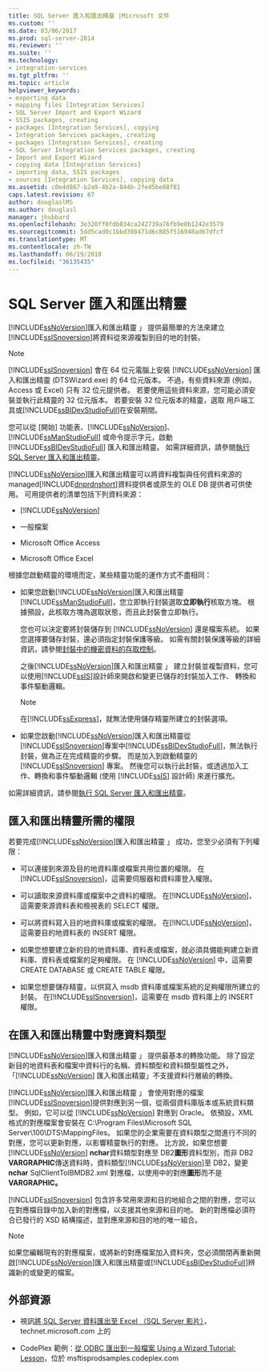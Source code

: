 ```yaml
---
title: SQL Server 匯入和匯出精靈 |Microsoft 文件
ms.custom: ''
ms.date: 03/06/2017
ms.prod: sql-server-2014
ms.reviewer: ''
ms.suite: ''
ms.technology:
- integration-services
ms.tgt_pltfrm: ''
ms.topic: article
helpviewer_keywords:
- exporting data
- mapping files [Integration Services]
- SQL Server Import and Export Wizard
- SSIS packages, creating
- packages [Integration Services], copying
- Integration Services packages, creating
- packages [Integration Services], creating
- SQL Server Integration Services packages, creating
- Import and Export Wizard
- copying data [Integration Services]
- importing data, SSIS packages
- sources [Integration Services], copying data
ms.assetid: c0e4d867-b2a9-4b2a-844b-2fe45be88f81
caps.latest.revision: 87
author: douglaslMS
ms.author: douglasl
manager: jhubbard
ms.openlocfilehash: 3e320ff0fdb834ca242739a76fb9e0b1242e3579
ms.sourcegitcommit: 5dd5cad0c1bbd308471d6c885f516948ad67dfcf
ms.translationtype: MT
ms.contentlocale: zh-TW
ms.lasthandoff: 06/19/2018
ms.locfileid: "36135435"
---
```

# <a name="sql-server-import-and-export-wizard"></a>SQL Server 匯入和匯出精靈
  [!INCLUDE[ssNoVersion](../../includes/ssnoversion-md.md)]匯入和匯出精靈 」 提供最簡單的方法來建立[!INCLUDE[ssISnoversion](../../includes/ssisnoversion-md.md)]將資料從來源複製到目的地的封裝。  
  
> [!NOTE]  
>  [!INCLUDE[ssISnoversion](../../includes/ssisnoversion-md.md)] 會在 64 位元電腦上安裝 [!INCLUDE[ssNoVersion](../../includes/ssnoversion-md.md)] 匯入和匯出精靈 (DTSWizard.exe) 的 64 位元版本。 不過，有些資料來源 (例如，Access 或 Excel) 只有 32 位元提供者。 若要使用這些資料來源，您可能必須安裝並執行此精靈的 32 位元版本。 若要安裝 32 位元版本的精靈，選取 用戶端工具或[!INCLUDE[ssBIDevStudioFull](../../includes/ssbidevstudiofull-md.md)]在安裝期間。  
  
 您可以從 [開始] 功能表、[!INCLUDE[ssNoVersion](../../includes/ssnoversion-md.md)]、[!INCLUDE[ssManStudioFull](../../includes/ssmanstudiofull-md.md)] 或命令提示字元，啟動 [!INCLUDE[ssBIDevStudioFull](../../includes/ssbidevstudiofull-md.md)] 匯入和匯出精靈。 如需詳細資訊，請參閱[執行 SQL Server 匯入和匯出精靈](start-the-sql-server-import-and-export-wizard.md)。  
  
 [!INCLUDE[ssNoVersion](../../includes/ssnoversion-md.md)]匯入和匯出精靈可以將資料複製與任何資料來源的 managed[!INCLUDE[dnprdnshort](../../includes/dnprdnshort-md.md)]資料提供者或原生的 OLE DB 提供者可供使用。 可用提供者的清單包括下列資料來源：  
  
-   [!INCLUDE[ssNoVersion](../../includes/ssnoversion-md.md)]  
  
-   一般檔案  
  
-   Microsoft Office Access  
  
-   Microsoft Office Excel  
  
 根據您啟動精靈的環境而定，某些精靈功能的運作方式不盡相同：  
  
-   如果您啟動[!INCLUDE[ssNoVersion](../../includes/ssnoversion-md.md)]匯入和匯出精靈[!INCLUDE[ssManStudioFull](../../includes/ssmanstudiofull-md.md)]，您立即執行封裝選取**立即執行**核取方塊。 根據預設，此核取方塊為選取狀態，而且此封裝會立即執行。  
  
     您也可以決定要將封裝儲存到 [!INCLUDE[ssNoVersion](../../includes/ssnoversion-md.md)] 還是檔案系統。 如果您選擇要儲存封裝，還必須指定封裝保護等級。 如需有關封裝保護等級的詳細資訊，請參閱[封裝中的機密資料的存取控制](../security/access-control-for-sensitive-data-in-packages.md)。  
  
     之後[!INCLUDE[ssNoVersion](../../includes/ssnoversion-md.md)]匯入和匯出精靈 」 建立封裝並複製資料，您可以使用[!INCLUDE[ssIS](../../includes/ssis-md.md)]設計師來開啟和變更已儲存的封裝加入工作、 轉換和事件驅動邏輯。  
  
    > [!NOTE]  
    >  在[!INCLUDE[ssExpress](../../includes/ssexpress-md.md)]，就無法使用儲存精靈所建立的封裝選項。  
  
-   如果您啟動[!INCLUDE[ssNoVersion](../../includes/ssnoversion-md.md)]匯入和匯出精靈從[!INCLUDE[ssISnoversion](../../includes/ssisnoversion-md.md)]專案中[!INCLUDE[ssBIDevStudioFull](../../includes/ssbidevstudiofull-md.md)]，無法執行封裝，做為正在完成精靈的步驟。 而是加入到啟動精靈的 [!INCLUDE[ssISnoversion](../../includes/ssisnoversion-md.md)] 專案。 然後您可以執行此封裝，或透過加入工作、轉換和事件驅動邏輯 (使用 [!INCLUDE[ssIS](../../includes/ssis-md.md)] 設計師) 來進行擴充。  
  
 如需詳細資訊，請參閱[執行 SQL Server 匯入和匯出精靈](start-the-sql-server-import-and-export-wizard.md)。  
  
## <a name="permissions-required-by-the-import-and-export-wizard"></a>匯入和匯出精靈所需的權限  
 若要完成[!INCLUDE[ssNoVersion](../../includes/ssnoversion-md.md)]匯入和匯出精靈 」 成功，您至少必須有下列權限：  
  
-   可以連接到來源及目的地資料庫或檔案共用位置的權限。 在[!INCLUDE[ssISnoversion](../../includes/ssisnoversion-md.md)]，這需要伺服器和資料庫登入權限。  
  
-   可以讀取來源資料庫或檔案中之資料的權限。 在[!INCLUDE[ssNoVersion](../../includes/ssnoversion-md.md)]，這需要來源資料表和檢視表的 SELECT 權限。  
  
-   可以將資料寫入目的地資料庫或檔案的權限。 在[!INCLUDE[ssNoVersion](../../includes/ssnoversion-md.md)]，這需要目的地資料表的 INSERT 權限。  
  
-   如果您想要建立新的目的地資料庫、資料表或檔案，就必須具備能夠建立新資料庫、資料表或檔案的足夠權限。 在 [!INCLUDE[ssNoVersion](../../includes/ssnoversion-md.md)] 中，這需要 CREATE DATABASE 或 CREATE TABLE 權限。  
  
-   如果您想要儲存精靈，以供寫入 msdb 資料庫或檔案系統的足夠權限所建立的封裝。 在[!INCLUDE[ssISnoversion](../../includes/ssisnoversion-md.md)]，這需要在 msdb 資料庫上的 INSERT 權限。  
  
## <a name="mapping-data-types-in-the-import-and-export-wizard"></a>在匯入和匯出精靈中對應資料類型  
 [!INCLUDE[ssNoVersion](../../includes/ssnoversion-md.md)]匯入和匯出精靈 」 提供最基本的轉換功能。 除了設定新目的地資料表和檔案中資料行的名稱、資料類型和資料類型屬性之外，「[!INCLUDE[ssNoVersion](../../includes/ssnoversion-md.md)] 匯入和匯出精靈」不支援資料行層級的轉換。  
  
 [!INCLUDE[ssNoVersion](../../includes/ssnoversion-md.md)]匯入和匯出精靈 」 會使用對應的檔案[!INCLUDE[ssISnoversion](../../includes/ssisnoversion-md.md)]提供對應到另一個，從兩個資料庫版本或系統資料類型。 例如，它可以從 [!INCLUDE[ssNoVersion](../../includes/ssnoversion-md.md)] 對應到 Oracle。 依預設，XML 格式的對應檔案會安裝在 C:\Program Files\Microsoft SQL Server\100\DTS\MappingFiles。 如果您的企業需要在資料類型之間進行不同的對應，您可以更新對應，以影響精靈執行的對應。 比方說，如果您想要[!INCLUDE[ssNoVersion](../../includes/ssnoversion-md.md)] **nchar**資料類型對應至 DB2**圖形**資料型別，而非 DB2 **VARGRAPHIC**傳送資料時，資料類型[!INCLUDE[ssNoVersion](../../includes/ssnoversion-md.md)]至 DB2，變更**nchar** SqlClientToIBMDB2.xml 對應檔，以使用中的對應**圖形**而不是**VARGRAPHIC。**  
  
 [!INCLUDE[ssISnoversion](../../includes/ssisnoversion-md.md)] 包含許多常用來源和目的地組合之間的對應，您可以在對應檔目錄中加入新的對應檔，以支援其他來源和目的地。 新的對應檔必須符合已發行的 XSD 結構描述，並對應來源和目的地的唯一組合。  
  
> [!NOTE]  
>  如果您編輯現有的對應檔案，或將新的對應檔案加入資料夾，您必須關閉再重新開啟[!INCLUDE[ssNoVersion](../../includes/ssnoversion-md.md)]匯入和匯出精靈或[!INCLUDE[ssBIDevStudioFull](../../includes/ssbidevstudiofull-md.md)]辨識新的或變更的檔案。  
  
## <a name="external-resources"></a>外部資源  
  
-   視訊[將 SQL Server 資料匯出至 Excel （SQL Server 影片）](http://go.microsoft.com/fwlink/?LinkID=200975)，technet.microsoft.com 上的  
  
-   CodePlex 範例：[從 ODBC 匯出到一般檔案 Using a Wizard Tutorial: Lesson](http://go.microsoft.com/fwlink/?LinkId=217657)，位於 msftisprodsamples.codeplex.com  
  
  